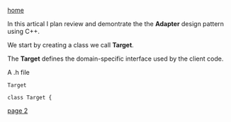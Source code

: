 [home](./page01.md)

In this artical I plan review and demontrate the the **Adapter** design pattern using C++.

We start by creating a class we call **Target**.

The **Target** defines the domain-specific interface used by the client code.

A .h file
```
Target
```

```
class Target {
```

[page 2](./page02.md)
